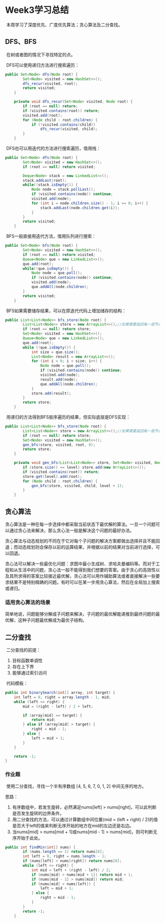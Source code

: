 # Week3学习总结

​        本周学习了深度优先、广度优先算法；贪心算法及二分查找。

## DFS、BFS

​        在树或者图的情况下寻找特定的点。

​        DFS可以使用递归方法进行搜索遍历：

```java
public Set<Node> dfs(Node root) {
        Set<Node> visited = new HashSet<>();
        dfs_recur(visited, root);
        return visited;
    }

    private void dfs_recur(Set<Node> visited, Node root) {
        if (root == null) return;
        if (visited.contains(root)) return;
        visited.add(root);
        for (Node child : root.children) {
            if (!visited.contains(child)) 
                dfs_recur(visited, child);
        }
    }
```

​        DFS也可以用迭代的方法进行搜索遍历，借用栈：

```java
public Set<Node> dfs(Node root) {
        Set<Node> visited = new HashSet<>();
        if (root == null) return visited;

        Deque<Node> stack = new LinkedList<>();
        stack.addLast(root);
        while(!stack.isEmpty()) {
            Node node = stack.pollLast();
            if (visited.contains(node)) continue;
            visited.add(node);
            for (int i = node.children.size() - 1; i >= 0; i++) {
                stack.addLast(node.children.get(i));
            }
        }
        return visited;
    }
```

​        BFS一般直接用迭代方法，借用队列进行搜索：

```java
public Set<Node> bfs(Node root) {
        Set<Node> visited = new HashSet<>();
        if (root == null) return visited;
        Queue<Node> que = new LinkedList<>();
        que.add(root);
        while(!que.isEmpty()) {
            Node node = que.poll();
            if (visited.contains(node)) continue;
            visited.add(node);
            que.addAll(node.children);
        }
        return visited;
    }
```

​        BFS如果需要储存结果，可以在原迭代代码上增加储存的结构：

```java
public List<List<Node>> bfs_store(Node root) {
        List<List<Node>> store = new ArrayList<>();//如果需要返回每一层节点
        if (root == null) return store;
        Set<Node> visited = new HashSet<>();
        Queue<Node> que = new LinkedList<>();
        que.add(root);
        while (!que.isEmpty()) {
            int size = que.size();
            List<Node> result = new ArrayList<>();
            for (int i = 0; i < size; i++) {
                Node node = que.poll();
                if (visited.contains(node)) continue;
                visited.add(node);
                result.add(node);
                que.addAll(node.children);
            }
            store.add(result);
        }
        return store;
    }
```

​        用递归的方法得到BFS层序遍历的结果，但实际底层是DFS实现：

```java
public List<List<Node>> bfs_store(Node root) {
        List<List<Node>> store = new ArrayList<>();//如果需要返回每一层节点
        if (root == null) return store;
        Set<Node> visited = new HashSet<>();
        gen_bfs(store, visited, root, 0);
        return store;
    }

    private void gen_bfs(List<List<Node>> store, Set<Node> visited, Node root, int level) {
        if (store.size() == level) store.add(new ArrayList<>());
        if (visited.contains(root)) return;
        store.get(level).add(root);
        for (Node child : root.children) {
            gen_bfs(store, visited, child, level + 1);
        }
    }
```



## 贪心算法

​        贪心算法是一种在每一步选择中都采取当前状态下最优解的算法。一旦一个问题可以通过贪心法来解决，那么贪心法一般是解决这个问题的最好办法。

​        贪心算法与动态规划的不同在于它对每个子问题的解决方案都做出选择并且不能回退；而动态规划则会保存以前的运算结果，并根据以前的结果对当前进行选择，可以回退。

​        贪心法可以解决一些最优化问题：求图中最小生成树、求哈夫曼编码等。而对于工程和从生活中的问题，贪心法一般不能得到我们想要的答案。由于贪心的高效性以及其所求得的答案比较接近最优解，贪心法可以用作辅助算法或者直接解决一些要求结果不是特别精确的问题。有时可以在某一步用贪心算法，然后在全局加上搜索或递归。

### 适用贪心算法的场景

​        简单地说，问题能够分解成子问题来解决，子问题的最优解能递推到最终问题的最优解，这种子问题最优解成为最优子结构。



## 二分查找

​        二分查找的前提：

1. 目标函数单调性	
2. 存在上下界
3. 能够通过索引访问

​        代码模板：

```java
public int binarySearch(int[] array, int target) {
    int left = 0, right = array.length - 1, mid;
    while (left <= right) {
        mid = (right - left) / 2 + left;

        if (array[mid] == target) {
            return mid;
        } else if (array[mid] > target) {
            right = mid - 1;
        } else {
            left = mid + 1;
        }
    }

    return -1;
}
```

### 作业题

​        使用二分查找，寻找一个半有序数组 [4, 5, 6, 7, 0, 1, 2] 中间无序的地方。

思路：

1. 有序数组中，若发生旋转，必然满足nums[left] > nums[right]，可以此判断是否发生旋转的边界条件。
2. 用二分查找的方法，可以通过计算数组中间位置(mid = (left + right) / 2)的值是否大于left的值来判断无序开始的地方在mid的左边还是右边。
3. 当nums[mid] > nums[mid + 1]或nums[mid - 1] > nums[mid]，则可判断无序开始于此处。

```java
public int findMin(int[] nums) {
        if (nums.length == 1) return nums[0];
        int left = 0, right = nums.length - 1;
        if (nums[left] < nums[right]) return nums[0];
        while (left <= right) {
            int mid = left + (right - left) / 2;
            if (nums[mid] > nums[mid + 1]) return mid + 1;
            if (nums[mid - 1] > nums[mid]) return mid;
            if (nums[mid] > nums[left]) {
                left = mid + 1;
            } else {
                right = mid - 1;
            }
        }
        return -1;
    }
```

